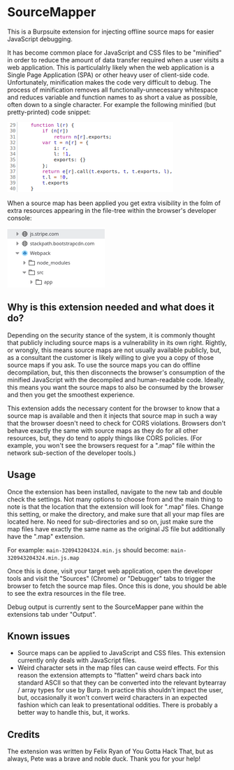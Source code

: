 # SourceMapper
This is a Burpsuite extension for injecting offline source maps for easier JavaScript debugging.

It has become common place for JavaScript and CSS files to be "minified" in order to reduce the amount of data transfer required when a user visits a web application.  This is particulalrly likely when the web application is a Single Page Application (SPA) or other heavy user of client-side code.  Unfortunately, minification makes the code very difficult to debug.  The process of minification removes all functionally-unnecessary whitespace and reduces variable and function names to as short a value as possible, often down to a single character.  For example the following minified (but pretty-printed) code snippet:

![Minified JS code](assets/minifiedcode.png)

When a source map has been applied you get extra visibility in the folm of extra resources appearing in the file-tree within the browser's developer console:

![Source Map applied](assets/mappedcode.png)

## Why is this extension needed and what does it do?
Depending on the security stance of the system, it is commonly thought that publicly including source maps is a vulnerability in its own right.  Rightly, or wrongly, this means source maps are not usually available publicly, but, as a consultant the customer is likely willing to give you a copy of those source maps if you ask.  To use the source maps you can do offline decompilation, but, this then disconnects the browser's consumption of the minified JavaScript with the decompiled and human-readable code.  Ideally, this means you want the source maps to also be consumed by the browser and then you get the smoothest experience.  

This extension adds the necessary content for the browser to know that a source map is available and then it injects that source map in such a way that the browser doesn't need to check for CORS violations.  Browsers don't behave exactly the same with source maps as they do for all other resources, but, they do tend to apply things like CORS policies.  (For example, you won't see the browsers request for a ".map" file within the network sub-section of the developer tools.)

## Usage
Once the extension has been installed, navigate to the new tab and double check the settings.  Not many options to choose from and the main thing to note is that the location that the extension will look for ".map" files.  Change this setting, or make the directory, and make sure that all your map files are located here.  No need for sub-directories and so on, just make sure the map files have exactly the same name as the original JS file but additionally have the ".map" extension.  

For example: `main-320943204324.min.js` should become: `main-320943204324.min.js.map`

Once this is done, visit your target web application, open the developer tools and visit the "Sources" (Chrome) or "Debugger" tabs to trigger the browser to fetch the source map files.  Once this is done, you should be able to see the extra resources in the file tree.

Debug output is currently sent to the SourceMapper pane within the extensions tab under "Output".

## Known issues
* Source maps can be applied to JavaScript and CSS files.  This extension currently only deals with JavaScript files.
* Weird character sets in the map files can cause weird effects.  For this reason the extension attempts to "flatten" weird chars back into standard ASCII so that they can be converted into the relevant bytearray / array types for use by Burp.  In practice this shouldn't impact the user, but, occasionally it won't convert weird characters in an expected fashion which can leak to presentational oddities.  There is probably a better way to handle this, but, it works.

## Credits

The extension was written by Felix Ryan of You Gotta Hack That, but as always, Pete was a brave and noble duck.  Thank you for your help!
